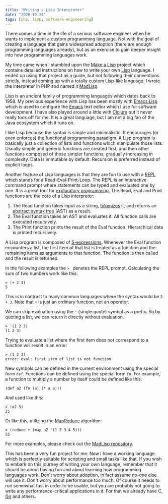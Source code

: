 ```yaml
---
title: "Writing a Lisp Interpreter"
date: "2020-10-24"
tags: [php, lisp, software-engineering]
---
```


There comes a time in the life of a serious software engineer when he wants to implement a custom programming language. Not with the goal of creating a language that gains widespread adoption (there are enough programming languages already), but as an exercise to gain deeper insight into how programming languages work.

My time came when I stumbled upon the [Make a Lisp](https://github.com/kanaka/mal) project which contains detailed instructions on how to write your own [Lisp](https://en.wikipedia.org/wiki/Lisp_%28programming_language%29) language. I ended up using that project as a guide, but not following their conventions strictly, instead coming up with a totally custom Lisp-like language. I wrote the interpreter in PHP and named it [MadLisp](https://bitbucket.org/maddy83/madlisp/).

Lisp is an ancient family of programming languages which dates back to 1958. My previous experience with Lisp has been mostly with [Emacs Lisp](https://www.gnu.org/software/emacs/manual/html_node/elisp/index.html) which is used to configure the [Emacs](https://www.gnu.org/software/emacs/) text editor which I use for software development. I have also played around a little with [Clojure](https://clojure.org/) but it never really took off for me. It is a great language, but I am not a big fan of the Java ecosystem which it runs on.

I like Lisp because the syntax is simple and minimalistic. It encourages (or even enforces) the [functional programming](https://en.wikipedia.org/wiki/Functional_programming) paradigm. A Lisp program is basically just a collection of lists and functions which manipulate those lists. Usually simple and generic functions are created first, and then other functions composed of those simpler functions, gradually increasing in complexity. Data is immutable by default. Recursion is preferred instead of explicit loops.

Another feature of Lisp languages is that they are fun to use with a [REPL](https://en.wikipedia.org/wiki/Read%E2%80%93eval%E2%80%93print_loop) which stands for a Read-Eval-Print-Loop. The REPL is an interactive command prompt where statements can be typed and evaluated one by one. It is a great tool for [exploratory programming](https://en.wikipedia.org/wiki/Exploratory_programming). The Read, Eval and Print functions are the core of a Lisp interpreter:

1. The Read function takes input as a string, [tokenizes](https://en.wikipedia.org/wiki/Lexical_analysis) it, and returns an [abstract syntax tree](https://en.wikipedia.org/wiki/Abstract_syntax_tree) (AST) as a result.
2. The Eval function takes an AST and evaluates it. All function calls are executed recursively.
3. The Print function prints the result of the Eval function. Hierarchical data is printed recursively.

A Lisp program is composed of [S-expressions](https://en.wikipedia.org/wiki/S-expression). Whenever the Eval function encounters a list, the first item of that list is treated as a function and the remaining items as arguments to that function. The function is then called and the result is returned.

In the following examples the `> ` denotes the REPL prompt. Calculating the sum of two numbers work like this:

```
> (+ 2 3)
5
```

This is in contrast to many common languages where the syntax would be `2 + 3`. Note that `+` is just an ordinary function, not an operator.

We can skip evaluation using the `'` (single quote) symbol as a prefix. So by quoting a list, we can return it directly without evaluation.

```
> '(1 2 3)
(1 2 3)
```

Trying to evaluate a list where the first item does not correspond to a function will result in an error:

```
> (1 2 3)
error: eval: first item of list is not function
```

New symbols can be defined in the current environment using the special form `def`. Functions can be defined using the special form `fn`. For example, a function to multiply a number by itself could be defined like this:

```
(def a2 (fn (a) (* a a)))
```

And used like this:

```
> (a2 5)
25
```

Or like this, utilizing the [MapReduce](https://en.wikipedia.org/wiki/MapReduce) algorithm:

```
> (reduce + (map a2 '(1 2 3 4 5)))
55
```

For more examples, please check out the [MadLisp repository](https://bitbucket.org/maddy83/madlisp/).

This has been a very fun project for me. Now I have a working language which is perfectly suitable for scripting and small tasks like that. If you wish to embark on this journey of writing your own language, remember that it should be about having fun and about learning how programming languages work. Don't worry about adoption, in fact assume no-one else will use it. Don't worry about performance too much. Of course it needs to run somewhat fast in order to be usable, but you are probably not going to write any performance-critical applications in it. For that we already have C, [Go](https://golang.org/) and others.
